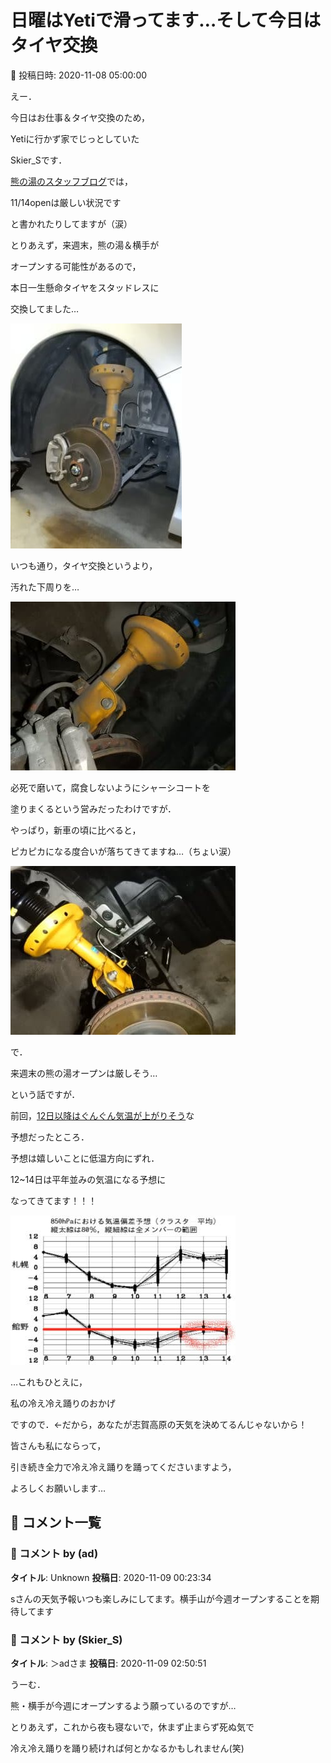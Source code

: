 # 日曜はYetiで滑ってます…そして今日はタイヤ交換

📅 投稿日時: 2020-11-08 05:00:00

えー．


今日はお仕事＆タイヤ交換のため，


Yetiに行かず家でじっとしていた


Skier_Sです．





[熊の湯のスタッフブログ](https://ameblo.jp/kumakumanoyu/entry-12636292394.html)では，


11/14openは厳しい状況です


と書かれたりしてますが（涙）





とりあえず，来週末，熊の湯＆横手が


オープンする可能性があるので，


本日一生懸命タイヤをスタッドレスに


交換してました…




![500a3e90cde3a1edaeaa7767d4027e1f.jpg](images/500a3e90cde3a1edaeaa7767d4027e1f.jpg)







いつも通り，タイヤ交換というより，


汚れた下周りを…




![cab4e7c338c6daf154ae0a6fc704c501.jpg](images/cab4e7c338c6daf154ae0a6fc704c501.jpg)




必死で磨いて，腐食しないようにシャーシコートを


塗りまくるという営みだったわけですが．


やっぱり，新車の頃に比べると，


ピカピカになる度合いが落ちてきてますね…（ちょい涙）




![f4ea6a9f5f21e4dbba0e655181dcc634.jpg](images/f4ea6a9f5f21e4dbba0e655181dcc634.jpg)







で．


来週末の熊の湯オープンは厳しそう…


という話ですが．


前回，[12日以降はぐんぐん気温が上がりそう](e75dfb19a9fbd3cb9a0b5cd1bd5d42c6d.md)な


予想だったところ．


予想は嬉しいことに低温方向にずれ．


12~14日は平年並みの気温になる予想に


なってきてます！！！




![c7d1dc55ed32a49c1a7bd01445782c5c.jpg](images/c7d1dc55ed32a49c1a7bd01445782c5c.jpg)







…これもひとえに，


私の冷え冷え踊りのおかげ


ですので．←だから，あなたが志賀高原の天気を決めてるんじゃないから！


皆さんも私にならって，


引き続き全力で冷え冷え踊りを踊ってくださいますよう，


よろしくお願いします…

## 💬 コメント一覧

### 💬 コメント by (ad)
**タイトル**: Unknown
**投稿日**: 2020-11-09 00:23:34

sさんの天気予報いつも楽しみにしてます。横手山が今週オープンすることを期待してます

### 💬 コメント by (Skier_S)
**タイトル**: ＞adさま
**投稿日**: 2020-11-09 02:50:51

うーむ．

熊・横手が今週にオープンするよう願っているのですが…

とりあえず，これから夜も寝ないで，休まず止まらず死ぬ気で

冷え冷え踊りを踊り続ければ何とかなるかもしれません(笑)

